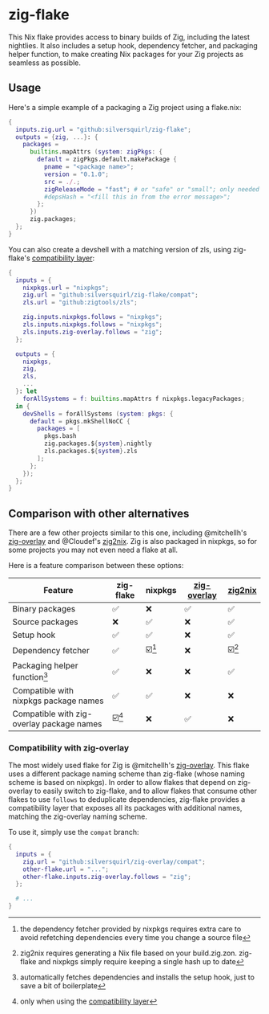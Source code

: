# zig-flake

This Nix flake provides access to binary builds of Zig, including the latest nightlies.
It also includes a setup hook, dependency fetcher, and packaging helper function, to make creating
Nix packages for your Zig projects as seamless as possible.

## Usage

Here's a simple example of a packaging a Zig project using a flake.nix:

```nix
{
  inputs.zig.url = "github:silversquirl/zig-flake";
  outputs = {zig, ...}: {
    packages =
      builtins.mapAttrs (system: zigPkgs: {
        default = zigPkgs.default.makePackage {
          pname = "<package name>";
          version = "0.1.0";
          src = ./.;
          zigReleaseMode = "fast"; # or "safe" or "small"; only needed if you don't set a preferred release mode in your build.zig
          #depsHash = "<fill this in from the error message>";
        };
      })
      zig.packages;
  };
}
```

You can also create a devshell with a matching version of zls, using zig-flake's [compatibility layer](#compatibility-with-zig-overlay):

```nix
{
  inputs = {
    nixpkgs.url = "nixpkgs";
    zig.url = "github:silversquirl/zig-flake/compat";
    zls.url = "github:zigtools/zls";

    zig.inputs.nixpkgs.follows = "nixpkgs";
    zls.inputs.nixpkgs.follows = "nixpkgs";
    zls.inputs.zig-overlay.follows = "zig";
  };

  outputs = {
    nixpkgs,
    zig,
    zls,
    ...
  }: let
    forAllSystems = f: builtins.mapAttrs f nixpkgs.legacyPackages;
  in {
    devShells = forAllSystems (system: pkgs: {
      default = pkgs.mkShellNoCC {
        packages = [
          pkgs.bash
          zig.packages.${system}.nightly
          zls.packages.${system}.zls
        ];
      };
    });
  };
}
```

## Comparison with other alternatives

There are a few other projects similar to this one, including @mitchellh's [zig-overlay] and @Cloudef's [zig2nix].
Zig is also packaged in nixpkgs, so for some projects you may not even need a flake at all.

Here is a feature comparison between these options:

| Feature                                   | zig-flake                   | nixpkgs                     | [zig-overlay]      | [zig2nix]                   |
| ----------------------------------------- | --------------------------- | --------------------------- | ------------------ | --------------------------- |
| Binary packages                           | :white_check_mark:          | :x:                         | :white_check_mark: | :white_check_mark:          |
| Source packages                           | :x:                         | :white_check_mark:          | :x:                | :white_check_mark:          |
| Setup hook                                | :white_check_mark:          | :white_check_mark:          | :x:                | :white_check_mark:          |
| Dependency fetcher                        | :white_check_mark:          | :ballot_box_with_check:[^1] | :x:                | :ballot_box_with_check:[^2] |
| Packaging helper function[^3]             | :white_check_mark:          | :x:                         | :x:                | :white_check_mark:          |
| Compatible with nixpkgs package names     | :white_check_mark:          | :white_check_mark:          | :x:                | :x:                         |
| Compatible with zig-overlay package names | :ballot_box_with_check:[^4] | :x:                         | :white_check_mark: | :x:                         |

[^1]: the dependency fetcher provided by nixpkgs requires extra care to avoid refetching dependencies every time you change a source file
[^2]: zig2nix requires generating a Nix file based on your build.zig.zon. zig-flake and nixpkgs simply require keeping a single hash up to date
[^3]: automatically fetches dependencies and installs the setup hook, just to save a bit of boilerplate
[^4]: only when using the [compatibility layer](#compatibility-with-zig-overlay)

### Compatibility with zig-overlay

The most widely used flake for Zig is @mitchellh's [zig-overlay]. This flake uses a different package naming scheme than zig-flake (whose naming scheme is based on nixpkgs).
In order to allow flakes that depend on zig-overlay to easily switch to zig-flake, and to allow flakes that consume other flakes to use `follows` to deduplicate dependencies,
zig-flake provides a compatibility layer that exposes all its packages with additional names, matching the zig-overlay naming scheme.

To use it, simply use the `compat` branch:

```nix
{
  inputs = {
    zig.url = "github:silversquirl/zig-overlay/compat";
    other-flake.url = "...";
    other-flake.inputs.zig-overlay.follows = "zig";
  };

  # ...
}
```

[zig-overlay]: https://github.com/mitchellh/zig-overlay
[zig2nix]: https://github.com/Cloudef/zig2nix/
